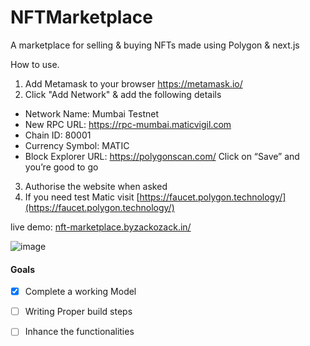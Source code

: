 # NFTMarketplace

A marketplace for selling & buying NFTs made using Polygon & next.js

How to use.

1. Add Metamask to your browser
https://metamask.io/
2. Click "Add Network" & add the following details
* Network Name: Mumbai Testnet
* New RPC URL: https://rpc-mumbai.maticvigil.com
* Chain ID: 80001
* Currency Symbol: MATIC
* Block Explorer URL: https://polygonscan.com/
Click on “Save” and you’re good to go
3. Authorise the website when asked
4. If you need test Matic visit
[https://faucet.polygon.technology/](https://faucet.polygon.technology/)

live demo: [nft-marketplace.byzackozack.in/](https://nft-marketplace.byzackozack.in/)

![image](https://user-images.githubusercontent.com/69889382/184477817-1e581bea-8754-4091-b22f-70f82d3f10de.png)

#### Goals

- [x] Complete a working Model
- [ ] Writing Proper build steps 
- [ ] Inhance the functionalities

